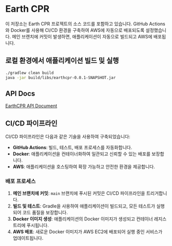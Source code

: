 # Earth CPR

이 저장소는 Earth CPR 프로젝트의 소스 코드를 포함하고 있습니다. GitHub Actions와 Docker를 사용해 CI/CD 환경을 구축하여 AWS에 자동으로 배포되도록 설정했습니다. 메인 브랜치에 커밋이 발생하면, 애플리케이션이 자동으로 빌드되고 AWS에 배포됩니다.

## 로컬 환경에서 애플리케이션 빌드 및 실행

```bash
./gradlew clean build
java -jar build/libs/earthcpr-0.0.1-SNAPSHOT.jar
```

## API Docs

[EarthCPR API Document](http://ec2-3-34-227-48.ap-northeast-2.compute.amazonaws.com:8080/)

## CI/CD 파이프라인

CI/CD 파이프라인은 다음과 같은 기술을 사용하여 구축되었습니다:
- **GitHub Actions**: 빌드, 테스트, 배포 프로세스를 자동화합니다.
- **Docker**: 애플리케이션을 컨테이너화하여 일관되고 신뢰할 수 있는 배포를 보장합니다.
- **AWS**: 애플리케이션을 호스팅하여 확장 가능하고 안전한 환경을 제공합니다.

### 배포 프로세스

1. **메인 브랜치에 커밋**: `main` 브랜치에 푸시된 커밋은 CI/CD 파이프라인을 트리거합니다.
2. **빌드 및 테스트**: Gradle을 사용하여 애플리케이션이 빌드되고, 모든 테스트가 실행되어 코드 품질을 보장합니다.
3. **Docker 이미지 생성**: 애플리케이션의 Docker 이미지가 생성되고 컨테이너 레지스트리에 푸시됩니다.
4. **AWS 배포**: 새로운 Docker 이미지가 AWS EC2에 배포되어 실행 중인 서비스가 업데이트됩니다.
